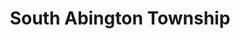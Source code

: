 ---
title: South Abington Township
url: /south-abington-township/
latitude: 41.485
longitude: -75.695
---